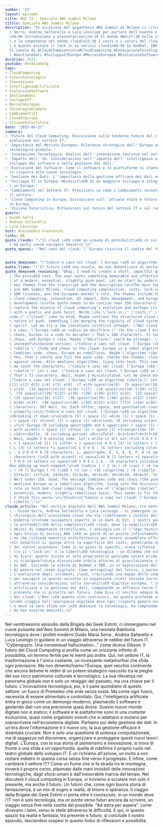 ```yaml
---
number: '23'
layout: episode
title: BGE 23 - Speciale AWS Summit Milano
titolo: Speciale AWS Summit Milano
description: "In occasione del gigantesco AWS Summit di Milano ci ritroviamo con Guido\
  \ Serra, Andrea Saltarello e Luca Lesinigo per parlare dell'evento e del mondo AWS\n\
  \n0:00 Introduzione e presentazioni\n4:10 Il mondo AWS\n7:38 Sulle complessit\xE0\
  \ e le competenze nel mondo cloud\n21:26 I costi e i valori del cloud\n31:50 Quando\
  \ e quanto evitare il lock in su servizi cloud\n48:58 Su RedHat, IBM e licenze\n\
  Il canale di @CloudChampions\n\n#CloudComputing #InnovazioneTecnologica #IntelligenzaArtificiale\
  \ #GestioneDati #SviluppoITEuropa #MercatoEuropeo #EvoluzioneSoftware"
duration: 7521
youtube: dteaszaGoCg
tags:
- CloudComputing
- FuturoTecnologico
- Innovazione
- IntelligenzaArtificiale
- EvoluzioneSoftware
- GestioneDati
- SviluppoIT
- MercatoEuropeo
- TecnologiaGlobale
- CambiamentiIT
- CloudInEuropa
- VisioneFuturistica
date: '2023-06-27'
summary:
- 'Futuro del Cloud Computing: Discussione sulle tendenze future del cloud e la sua
  evoluzione nel settore IT.'
- 'Importanza del Mercato Europeo: Rilevanza strategica dell''Europa nel panorama
  tecnologico globale.'
- 'Innovazione Tecnologica: Analisi dell''innovazione continua nel settore IT.'
- 'Impatto dell''IA: Considerazioni sull''impatto dell''intelligenza artificiale nello
  sviluppo del software e nella gestione dei dati.'
- 'Evoluzione del Software: Come il software e le piattaforme si stanno evolvendo
  in risposta alle nuove tecnologie.'
- 'Gestione dei Dati: L''importanza della gestione efficace dei dati nell''era digitale.'
- "Sviluppo IT in Europa: Necessit\xE0 di un maggiore sviluppo e integrazione tecnologica\
  \ in Europa."
- 'Cambiamenti nel Settore IT: Previsioni su come i cambiamenti tecnologici influenzeranno
  il settore.'
- 'Cloud Computing in Europa: Discussione sull''attuale stato e futuro del cloud computing
  in Europa.'
- 'Visione Futuristica: Riflessioni sul futuro del settore IT e sul ruolo dell''Europa.'
guests:
- Guido Serra
- Andrea Saltarello
- Luca Lesinigo
host: Alessandro Franceschi
links: NA
quote_claude: "\"Il cloud \xE8 come un oceano di possibilit\xE0 in cui tutti nuotano,\
  \ ma pochi sanno navigare davvero\"\n"
quote_openai: '"Nel caos del cloud, l''Europa riscrive il codice del futuro."

  '
quote_deepseek: "\"Codice e caos nel cloud: l'Europa \xE8 un algoritmo ribelle.\"\n"
quote_llama: "\"Il futuro \xE8 una nuvola, ma non dimenticare di portare l'ombrello.\""
quote_deepseek_reasoning: "Okay, I need to create a short, impactful quote based on\
  \ the provided text. The user wants something memorable and effective, in the style\
  \ of a modern, essential, slightly punk poet. Let me start by understanding the\
  \ key themes from the transcript and the description.\n\nThe main topics discussed\
  \ are AWS Summit Milano, cloud computing complexities, costs, lock-in, RedHat and\
  \ IBM licenses, and the European market's role. The themes include the future of\
  \ cloud computing, innovation, AI impact, data management, and Europe's technological\
  \ development.\n\nThe quote needs to be concise (max 150 characters). It should\
  \ capture the essence of cloud computing's evolution and perhaps its challenges,\
  \ with a poetic and punk twist. Words like \"lock-in,\" \"costs,\" \"chaos,\" \"\
  code,\" \"cloud\" come to mind. Maybe contrast the structured cloud with the rebellious\
  \ nature of punk. Something like merging the rigidity of cloud systems with a rebellious\
  \ spirit. Let me try a few iterations.\n\nFirst attempt: \"Nel cloud respiro codice\
  \ e caos, l'Europa \xE8 un codice da decifrare.\" (In the cloud I breathe code and\
  \ chaos, Europe is a code to decipher.) That's 108 characters. It touches on code,\
  \ chaos, and Europe's role. Maybe \"decifrare\" could be stronger. \"Sfidare\" (challenge)\
  \ instead?\n\nSecond version: \"Codice e caos nel cloud: l'Europa \xE8 un algoritmo\
  \ ribelle.\" (Code and chaos in the cloud: Europe is a rebel algorithm.) 104 characters.\
  \ Combines code, chaos, Europe as rebellious. Maybe \"algoritmo ribelle\" is punchy.\
  \ Yes, that's catchy and fits the punk vibe. Checks the themes: cloud, Europe, rebellion\
  \ against norms. Also mentions algorithms, tying into tech. This seems to fit. Let\
  \ me count the characters: \"Codice e caos nel cloud: l'Europa \xE8 un algoritmo\
  \ ribelle.\" Let's see: \"Codice e caos nel cloud: l'Europa \xE8 un algoritmo ribelle.\"\
  \ That's 73 characters. Wait, maybe I miscalculated. Let me check each part:\n\n\
  \"Codice e caos nel cloud: l'Europa \xE8 un algoritmo ribelle.\" Let's count:\n\n\
  C(1) o(2) d(3) i(4) c(5) e(6)  (7 with space)\ne(8)  (9 space)\nc(10) a(11) o(12)\
  \ s(13)  (14 space)\nn(15) e(16) l(17)  (18 space)\nc(19) l(20) o(21) u(22) d(23):(24)\
  \  (25 space)\nl(26)'E(27) u(28) r(29) o(30) p(31) a(32)  (33 space)\n\xE8(34) \
  \ (35 space)\nu(36) n(37)  (38 space)\na(39) l(40) g(41) o(42) r(43) i(44) t(45)\
  \ m(46) o(47)  (48 space)\nr(49) i(50) b(51) e(52) l(53) l(54) e(55).(56) Total\
  \ characters: 56? Wait, no. Each letter, space, and punctuation counts. Let me recount\
  \ properly:\n\n\"Codice e caos nel cloud: l'Europa \xE8 un algoritmo ribelle.\"\n\
  \nBreaking it down:\n\nCodice (5) + space (1) =6\ne (1) + space (1) =2\ncaos (4)\
  \ + space (1) =5\nnel (3) + space (1) =4\ncloud: (6 including colon) + space (1)\
  \ =7\nl'Europa (8 including apostrophe and E uppercase) + space (1) =9\n\xE8 (2\
  \ with accent) + space (1) =3\nun (2) + space (1) =3\nalgoritmo (9) + space (1)\
  \ =10\nribelle. (8 including period) =8\n\nTotal: 6+2+5+4+7+9+3+3+10+8 = 57 characters?\
  \ Wait, maybe I'm missing some. Let's write it all out:\n\nC O D I C E [6] (5 letters\
  \ + 1 space)\nE [1] (1 letter + 1 space)\nC A O S [4] (4 letters + 1 space)\nN E\
  \ L [3] (3 letters +1 space)\nC L O U D : [6 letters including colon +1 space]\n\
  L ' E U R O P A [8 characters: L, apostrophe, E, U, R, O, P, A +1 space]\n\xC8 [2\
  \ characters (\xC8 with accent) +1 space]\nU N [2 letters +1 space]\nA L G O R I\
  \ T M O [9 letters +1 space]\nR I B E L L E . [8 characters including period]\n\n\
  Now adding up each segment:\n\n6 (codice ) + 2 (e ) +5 (caos ) +4 (nel ) +7 (cloud:\
  \ ) +9 (l'Europa ) +3 (\xE8 ) +3 (un ) +10 (algoritmo ) +8 (ribelle.) = 6+2=8; 8+5=13;\
  \ 13+4=17; 17+7=24; 24+9=33; 33+3=36; 36+3=39; 39+10=49; 49+8=57. Total 57 characters.\
  \ Well under 150. Good. The message combines code and chaos (the punk element),\
  \ mentions Europe as a rebellious algorithm, tying into the discussion about Europe's\
  \ role in tech and cloud computing. The use of \"algoritmo ribelle\" gives it that\
  \ essential, modern, slightly rebellious twist. This seems to fit the requirements.\
  \ I think this works.\n</think>\n\"Codice e caos nel cloud: l'Europa \xE8 un algoritmo\
  \ ribelle.\"\n"
claude_article: "Nel vortice digitale dell'AWS Summit Milano, tre menti illuminate\
  \ - Guido Serra, Andrea Saltarello e Luca Lesinigo - si immergono in un'analisi\
  \ chirurgica dell'ecosistema cloud che sta ridefinendo i confini dell'informatica\
  \ moderna.\n\nCome navigatori esperti in un mare di bit, i nostri geek esplorano\
  \ le profondit\xE0 della complessit\xE0 cloud, dove la semplicit\xE0 apparente nasconde\
  \ abissi di competenze stratificate. L'analogia con il \"lego tecnico\" emerge potente:\
  \ ogni blocco di servizi AWS \xE8 un pezzo di un puzzle infinitamente componibile,\
  \ ma che richiede maestria architettonica per essere assemblato efficacemente.\n\
  \nIl dibattito si spinge oltre la superficie dei costi, penetrando nel cuore pulsante\
  \ del valore aziendale. Come in un gioco di specchi, viene riflessa la dicotomia\
  \ tra il \"lock-in\" e la libert\xE0 tecnologica - un dilemma che echeggia il paradosso\
  \ di Icaro: quanto vicino al sole proprietario possiamo volare prima che le ali\
  \ si sciolgano?\n\nLa discussione orbita attorno al gravitazionale campo di forza\
  \ di AWS, toccando le orbite di RedHat e IBM, in un'esplorazione delle dinamiche\
  \ di potere nel cosmo digitale. Come antropologi del futuro, i partecipanti dissezionano\
  \ l'evoluzione degli strumenti cloud, tracciando una mappa delle competenze necessarie\
  \ per navigare in questo universo in espansione.\n\nIl tessuto narrativo si dipana\
  \ attraverso considerazioni sulla sovranit\xE0 digitale europea, l'intelligenza\
  \ artificiale e la gestione dei dati, componendo un affresco tecno-filosofico del\
  \ presente che si proietta nel futuro. Come dice il vecchio adagio degli architetti\
  \ del cloud: \"Non \xE8 quanto alto costruisci, ma quanto profonde sono le tue fondamenta.\"\
  \n\nUn viaggio nell'iperspazio digitale dove ogni risposta genera nuove domande,\
  \ e dove la vera sfida non \xE8 dominare la tecnologia, ma comprenderla abbastanza\
  \ da non esserne dominati.\n"
---
```

Nel ventitreesimo episodio della Brigata dei Geek Estinti, ci immergiamo nel cuore pulsante dell'Aws Summit di Milano, una neonata Babilonia tecnologica dove i profeti moderni Guido Maria Serra , Andrea Saltarello e Luca Lesinigo ci guidano in un viaggio attraverso le nebbie del futuro IT.
"Cyberspazio. Una consensual hallucination..." come diceva Gibson. Il futuro del Cloud Computing si profila come un orizzonte infinito di possibilità, un terreno fertile per le menti più ardite. Qui, nel settore IT, la trasformazione è l'unico costante, un incessante metamorfosi che sfida ogni previsione.
Ma non dimentichiamo l'Europa, quel vecchio continente che ancora detiene le redini di un potere strategico nascosto tra le pieghe del suo ricco patrimonio culturale e tecnologico. La sua rilevanza nel panorama globale non è solo un retaggio del passato, ma una chiave per il futuro.
L'innovazione tecnologica, poi, è il pane quotidiano di questo settore: un fuoco di Prometeo che arde senza sosta. Ma come ogni fuoco, necessita di essere alimentato e controllato. Qui, l'intelligenza artificiale entra in gioco come un demiurgo moderno, plasmando il software e gestendo dati con una precisione quasi divina.
Questo nuovo mondo digitale non è statico; il software e le piattaforme sono in una costante evoluzione, quasi come organismi viventi che si adattano e mutano per sopravvivere nell'ecosistema digitale.
Parliamo poi della gestione dei dati. In un'era dove l'informazione è il nuovo oro, la sua gestione efficace è diventata cruciale. Non è solo una questione di potenza computazionale, ma di saggezza nel discernere, organizzare e proteggere questi nuovi tesori digitali.
L'Europa, con la sua storia di pionierismo e innovazione, si trova di fronte a una sfida e un'opportunità: quella di ridefinire il proprio ruolo nel teatro globale dello sviluppo IT. È un richiamo all'azione, un invito a non restare indietro in questa corsa senza fine verso il progresso.
E infine, come cambierà il settore IT? Come un fiume che si fa strada tra le montagne, troverà il proprio corso, plasmato dalle mani invisibili delle innovazioni tecnologiche, dagli sforzi umani e dall'inesorabile marcia del tempo.
Nel discutere il cloud computing in Europa, ci troviamo a scrutare non solo il presente, ma anche il futuro. Un futuro che, come ogni buona storia di fantascienza, è un mix di sogno e realtà, di timore e speranza.
Il viaggio della Brigata dei Geek Estinti ci porta oltre il conosciuto, in un mondo dove l'IT non è solo tecnologia, ma un ponte verso futuri ancora da scrivere, un viaggio senza fine nella vastità del possibile. "Ad astra per aspera", come dicevano i latini, verso le stelle attraverso le difficoltà. E qui, in questo spazio tra realtà e fantasia, tra presente e futuro, si conclude il nostro episodio, lasciandovi sospesi in questo limbo di riflessioni e possibilità.
